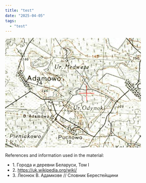 ```yaml
---
title: "test"
date: "2025-04-05"
tags: 
  - "test"
---
```


![Test Image](assets/images/test.png)

References and information used in the material:
- 1\. Города и деревни Беларуси, Том I
- 2\. https://uk.wikipedia.org/wiki/
- 3\. Леонюк В. Адамкове // Словник Берестейщини
